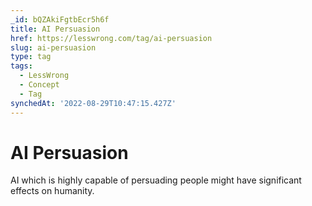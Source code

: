 ```yaml
---
_id: bQZAkiFgtbEcr5h6f
title: AI Persuasion
href: https://lesswrong.com/tag/ai-persuasion
slug: ai-persuasion
type: tag
tags:
  - LessWrong
  - Concept
  - Tag
synchedAt: '2022-08-29T10:47:15.427Z'
---
```


# AI Persuasion

AI which is highly capable of persuading people might have significant effects on humanity.
